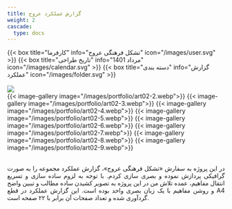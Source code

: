 ```yaml
---
title: گزارش عملکرد عروج
weight: 2
cascade:
  type: docs
---
```


<!-- لینک به Fancybox -->
<link rel="stylesheet" href="https://cdn.jsdelivr.net/npm/@fancyapps/ui@4/dist/fancybox.css" />
<script src="https://cdn.jsdelivr.net/npm/@fancyapps/ui@4/dist/fancybox.umd.js"></script>


<!-- جزئیات -->
<div class="detail">
{{< box title="کارفرما" info="تشکل فرهنگی عروج" icon="/images/user.svg" >}}
{{< box title="تاریخ طراحی" info="مرداد 1401" icon="/images/calendar.svg" >}}
{{< box title="دسته بندی" info="گزارش عملکرد" icon="/images/folder.svg" >}}
</div>

<br/>

<!-- تصاویر -->
<div class="main-image">
  <a href="/images/portfolio/art02-1.webp" data-fancybox="gallery">
    <img src="/images/portfolio/art02-1.webp"/>
  </a>
</div>

<div class="thumbnail-gallery">
  {{< image-gallery image="/images/portfolio/art02-2.webp">}}
  {{< image-gallery image="/images/portfolio/art02-3.webp">}}
  {{< image-gallery image="/images/portfolio/art02-4.webp">}}
  {{< image-gallery image="/images/portfolio/art02-5.webp">}}
  {{< image-gallery image="/images/portfolio/art02-6.webp">}}
  {{< image-gallery image="/images/portfolio/art02-7.webp">}}
  {{< image-gallery image="/images/portfolio/art02-8.webp">}}
  {{< image-gallery image="/images/portfolio/art02-9.webp">}}
</div>

<br/>


<!-- توضیحات -->
<p style="text-align: justify;">
در این پروژه به سفارش «تشکل فرهنگی عروج»، گزارش عملکرد مجموعه را به صورت گرافیکی پردازش نموده و بصری‌ سازی کردم. با توجه به لزوم ساده سازی و تسریع انتقال مفاهیم، عمده تلاش من در این پروژه به تصویر کشیدن ساده مطالب و تببین واضح و روشن مفاهیم با یک زبان بصری واحد بوده است. این گزارش عملکرد در قطع A4 گردآوری شده و تعداد صفحات آن برابر با ۲۲ صفحه است.
</p>
